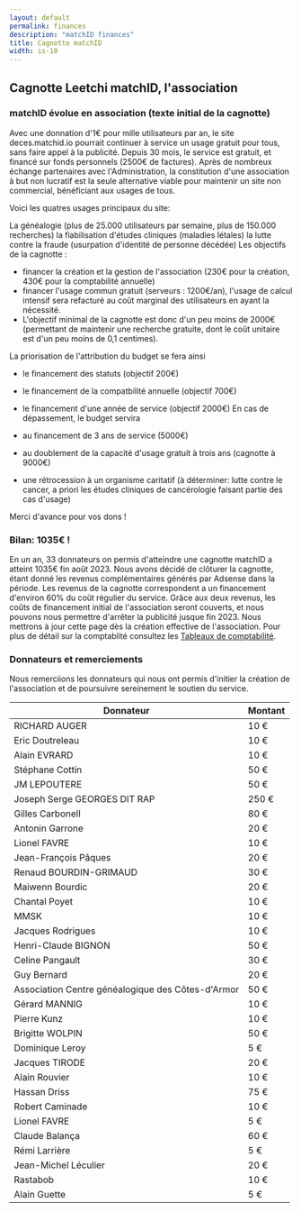 ```yaml
---
layout: default
permalink: finances
description: "matchID finances"
title: Cagnotte matchID
width: is-10
---
```


## Cagnotte Leetchi matchID, l'association

### matchID évolue en association (texte initial de la cagnotte)
Avec une donnation d'1€ pour mille utilisateurs par an, le site deces.matchid.io pourrait continuer à service un usage gratuit pour tous, sans faire appel à la publicité.
Depuis 30 mois, le service est gratuit, et financé sur fonds personnels (2500€ de factures). Après de nombreux échange partenaires avec l'Administration, la constitution d'une association à but non lucratif est la seule alternative viable pour maintenir un site non commercial, bénéficiant aux usages de tous.

Voici les quatres usages principaux du site:

La généalogie (plus de 25.000 utilisateurs par semaine, plus de 150.000 recherches)
la fiabilisation d'études cliniques (maladies létales)
la lutte contre la fraude (usurpation d'identité de personne décédée)
Les objectifs de la cagnotte :

- financer la création et la gestion de l'association (230€ pour la création, 430€ pour la comptabilité annuelle)
- financer l'usage commun gratuit (serveurs : 1200€/an), l'usage de calcul intensif sera refacturé au coût marginal des utilisateurs en ayant la nécessité.
- L'objectif minimal de la cagnotte est donc d'un peu moins de 2000€ (permettant de maintenir une recherche gratuite, dont le coût unitaire est d'un peu moins de 0,1 centimes).

La priorisation de l'attribution du budget se fera ainsi

- le financement des statuts (objectif 200€)
- le financement de la compatbilité annuelle (objectif 700€)
- le financement d'une année de service (objectif 2000€)
En cas de dépassement, le budget servira

- au financement de 3 ans de service (5000€)
- au doublement de la capacité d'usage gratuit à trois ans (cagnotte à 9000€)
- une rétrocession à un organisme caritatif (à déterminer: lutte contre le cancer, a priori les études cliniques de cancérologie faisant partie des cas d'usage)

Merci d'avance pour vos dons !

### Bilan: 1035€ !
En un an, 33 donnateurs on permis d'atteindre une cagnotte matchID a atteint 1035€ fin août 2023.
Nous avons décidé de clôturer la cagnotte, étant donné les revenus complémentaires générés par Adsense dans la période. Les revenus de la cagnotte correspondent a un financement d'environ 60% du coût régulier du service. Grâce aux deux revenus, les coûts de financement initial de l'association seront couverts, et nous pouvons nous permettre d'arrêter la publicité jusque fin 2023.
Nous mettrons à jour cette page dès la création effective de l'association.
Pour plus de détail sur la comptablité consultez les [Tableaux de comptabilité](accounting.md).

### Donnateurs et remerciements
Nous remerciions les donnateurs qui nous ont permis d'initier la création de l'association et de poursuivre sereinement le soutien du service.

| Donnateur | Montant 
|------|------
|RICHARD AUGER | 10 €
| Eric Doutreleau | 10 €
| Alain EVRARD | 10 €
| Stéphane Cottin | 50 €
| JM LEPOUTERE | 50 €
| Joseph Serge GEORGES DIT RAP | 250 €
| Gilles Carbonell | 80 €
| Antonin Garrone | 20 €
| Lionel FAVRE | 10 €
| Jean-François Pâques | 20 €
| Renaud BOURDIN-GRIMAUD | 30 €
| Maiwenn Bourdic | 20 €
| Chantal Poyet | 10 €
| MMSK | 10 €
| Jacques Rodrigues | 10 €
| Henri-Claude BIGNON | 50 €
| Celine Pangault | 30 €
| Guy Bernard | 20 €
| Association Centre généalogique des Côtes-d'Armor | 50 €
| Gérard MANNIG | 10 €
| Pierre Kunz | 10 €
| Brigitte WOLPIN | 50 €
| Dominique Leroy | 5 €
| Jacques TIRODE | 20 €
| Alain Rouvier | 10 €
| Hassan Driss | 75 €
| Robert Caminade | 10 €
| Lionel FAVRE | 5 €
|Claude Balança|60 €
|Rémi Larrière|5 €
|Jean-Michel Léculier|20 €
|Rastabob|10 €
|Alain Guette|5 €

  

